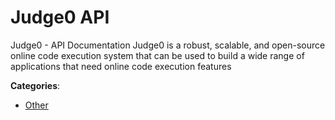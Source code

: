 # Judge0 API


Judge0 - API Documentation Judge0 is a robust, scalable, and open-source online code execution system that can be used to build a wide range of applications that need online code execution features



**Categories**:

- [Other](https://github.com/apis-list/apis-list#other)





